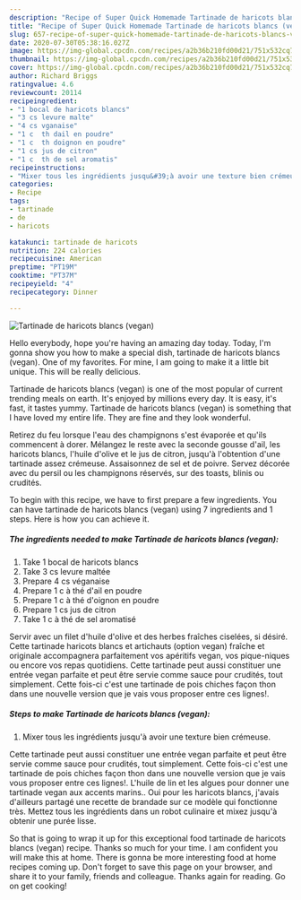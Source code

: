 ```yaml
---
description: "Recipe of Super Quick Homemade Tartinade de haricots blancs (vegan)"
title: "Recipe of Super Quick Homemade Tartinade de haricots blancs (vegan)"
slug: 657-recipe-of-super-quick-homemade-tartinade-de-haricots-blancs-vegan
date: 2020-07-30T05:38:16.027Z
image: https://img-global.cpcdn.com/recipes/a2b36b210fd00d21/751x532cq70/tartinade-de-haricots-blancs-vegan-photo-principale-de-la-recette.jpg
thumbnail: https://img-global.cpcdn.com/recipes/a2b36b210fd00d21/751x532cq70/tartinade-de-haricots-blancs-vegan-photo-principale-de-la-recette.jpg
cover: https://img-global.cpcdn.com/recipes/a2b36b210fd00d21/751x532cq70/tartinade-de-haricots-blancs-vegan-photo-principale-de-la-recette.jpg
author: Richard Briggs
ratingvalue: 4.6
reviewcount: 20114
recipeingredient:
- "1 bocal de haricots blancs"
- "3 cs levure malte"
- "4 cs vganaise"
- "1 c  th dail en poudre"
- "1 c  th doignon en poudre"
- "1 cs jus de citron"
- "1 c  th de sel aromatis"
recipeinstructions:
- "Mixer tous les ingrédients jusqu&#39;à avoir une texture bien crémeuse."
categories:
- Recipe
tags:
- tartinade
- de
- haricots

katakunci: tartinade de haricots 
nutrition: 224 calories
recipecuisine: American
preptime: "PT19M"
cooktime: "PT37M"
recipeyield: "4"
recipecategory: Dinner

---
```



![Tartinade de haricots blancs (vegan)](https://img-global.cpcdn.com/recipes/a2b36b210fd00d21/751x532cq70/tartinade-de-haricots-blancs-vegan-photo-principale-de-la-recette.jpg)

Hello everybody, hope you're having an amazing day today. Today, I'm gonna show you how to make a special dish, tartinade de haricots blancs (vegan). One of my favorites. For mine, I am going to make it a little bit unique. This will be really delicious.

Tartinade de haricots blancs (vegan) is one of the most popular of current trending meals on earth. It's enjoyed by millions every day. It is easy, it's fast, it tastes yummy. Tartinade de haricots blancs (vegan) is something that I have loved my entire life. They are fine and they look wonderful.

Retirez du feu lorsque l&#39;eau des champignons s&#39;est évaporée et qu&#39;ils commencent à dorer. Mélangez le reste avec la seconde gousse d&#39;ail, les haricots blancs, l&#39;huile d&#39;olive et le jus de citron, jusqu&#39;à l&#39;obtention d&#39;une tartinade assez crémeuse. Assaisonnez de sel et de poivre. Servez décorée avec du persil ou les champignons réservés, sur des toasts, blinis ou crudités.


To begin with this recipe, we have to first prepare a few ingredients. You can have tartinade de haricots blancs (vegan) using 7 ingredients and 1 steps. Here is how you can achieve it.

<!--inarticleads1-->

##### The ingredients needed to make Tartinade de haricots blancs (vegan):

1. Take 1 bocal de haricots blancs
1. Take 3 cs levure maltée
1. Prepare 4 cs véganaise
1. Prepare 1 c à thé d&#39;ail en poudre
1. Prepare 1 c à thé d&#39;oignon en poudre
1. Prepare 1 cs jus de citron
1. Take 1 c à thé de sel aromatisé


Servir avec un filet d&#39;huile d&#39;olive et des herbes fraîches ciselées, si désiré. Cette tartinade haricots blancs et artichauts (option vegan) fraîche et originale accompagnera parfaitement vos apéritifs vegan, vos pique-niques ou encore vos repas quotidiens. Cette tartinade peut aussi constituer une entrée vegan parfaite et peut être servie comme sauce pour crudités, tout simplement. Cette fois-ci c&#39;est une tartinade de pois chiches façon thon dans une nouvelle version que je vais vous proposer entre ces lignes!. 

<!--inarticleads2-->

##### Steps to make Tartinade de haricots blancs (vegan):

1. Mixer tous les ingrédients jusqu&#39;à avoir une texture bien crémeuse.


Cette tartinade peut aussi constituer une entrée vegan parfaite et peut être servie comme sauce pour crudités, tout simplement. Cette fois-ci c&#39;est une tartinade de pois chiches façon thon dans une nouvelle version que je vais vous proposer entre ces lignes!. L&#39;huile de lin et les algues pour donner une tartinade vegan aux accents marins.. Oui pour les haricots blancs, j&#39;avais d&#39;ailleurs partagé une recette de brandade sur ce modèle qui fonctionne très. Mettez tous les ingrédients dans un robot culinaire et mixez jusqu&#39;à obtenir une purée lisse. 

So that is going to wrap it up for this exceptional food tartinade de haricots blancs (vegan) recipe. Thanks so much for your time. I am confident you will make this at home. There is gonna be more interesting food at home recipes coming up. Don't forget to save this page on your browser, and share it to your family, friends and colleague. Thanks again for reading. Go on get cooking!
